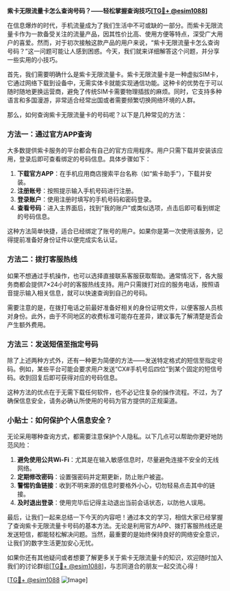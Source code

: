 **紫卡无限流量卡怎么查询号码？——轻松掌握查询技巧[[TG💪+ @esim1088](https://t.me/s/esim1088)]**

在信息爆炸的时代，手机流量成为了我们生活中不可或缺的一部分。而紫卡无限流量卡作为一款备受关注的流量产品，因其性价比高、使用方便等特点，深受广大用户的喜爱。然而，对于初次接触这款产品的用户来说，“紫卡无限流量卡怎么查询号码？”这一问题可能让人感到困惑。今天，我们就来详细解答这个问题，并分享一些实用的小技巧。

首先，我们需要明确什么是紫卡无限流量卡。紫卡无限流量卡是一种虚拟SIM卡，它通过网络下载到设备中，无需实体卡就能实现通信功能。这种卡的优势在于可以随时随地更换运营商，避免了传统SIM卡需要物理插拔的麻烦。同时，它支持多种语言和多国漫游，非常适合经常出国或者需要频繁切换网络环境的人群。

那么，如何查询紫卡无限流量卡的号码呢？以下是几种常见的方法：

### 方法一：通过官方APP查询

大多数提供紫卡服务的平台都会有自己的官方应用程序。用户只需下载并安装该应用，登录后即可查看绑定的号码信息。具体步骤如下：

1. **下载官方APP**：在手机应用商店搜索平台名称（如“紫卡助手”），下载并安装。
2. **注册账号**：按照提示输入手机号码进行注册。
3. **登录账户**：使用注册时填写的手机号码和密码登录。
4. **查看号码**：进入主界面后，找到“我的账户”或类似选项，点击后即可看到绑定的号码信息。

这种方法简单快捷，适合已经绑定了账号的用户。如果你是第一次使用该服务，记得提前准备好身份证件以便完成实名认证。

### 方法二：拨打客服热线

如果不想通过手机操作，也可以选择直接联系客服获取帮助。通常情况下，各大服务商都会提供7×24小时的客服热线支持。用户只需拨打对应的服务电话，按照语音提示输入相关信息，就可以快速查询到自己的号码。

需要注意的是，在拨打电话之前最好准备好相关的身份证明文件，以便客服人员核对身份。此外，由于不同地区的收费标准可能存在差异，建议事先了解清楚是否会产生额外费用。

### 方法三：发送短信至指定号码

除了上述两种方式外，还有一种更为简便的方法——发送特定格式的短信至指定号码。例如，某些平台可能会要求用户发送“CX#手机号后四位”到某个固定的短信号码。收到回复后即可获得对应的号码信息。

这种方法的优点在于无需下载任何软件，也不必记住复杂的操作流程。不过，为了确保信息安全，请务必确认所使用的号码为官方提供的正规渠道。

### 小贴士：如何保护个人信息安全？

无论采用哪种查询方式，都需要注意保护个人隐私。以下几点可以帮助你更好地防范风险：

1. **避免使用公共Wi-Fi**：尤其是在输入敏感信息时，尽量避免连接不安全的无线网络。
2. **定期修改密码**：设置强密码并定期更新，防止账户被盗。
3. **警惕钓鱼链接**：收到不明来源的信息时要格外小心，切勿轻易点击其中的链接。
4. **及时退出登录**：使用完毕后记得主动退出当前会话状态，以防他人误用。

最后，让我们一起来总结一下今天的内容吧！通过本文的学习，相信大家已经掌握了查询紫卡无限流量卡号码的基本方法。无论是利用官方APP、拨打客服热线还是发送短信，都能轻松解决问题。当然，最重要的是始终保持良好的网络安全意识，让我们的数字生活更加安心无忧。

如果你还有其他疑问或者想要了解更多关于紫卡无限流量卡的知识，欢迎随时加入我们的讨论群组[[TG💪+ @esim1088](https://t.me/s/esim1088)]，与志同道合的朋友一起交流心得！

[[TG💪+ @esim1088](https://t.me/s/esim1088) ![Image](https://i.postimg.cc/4NQfJmqS/Snipaste-2025-05-13-00-14-12.png)]